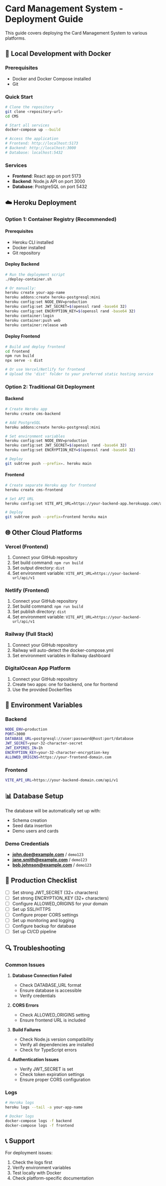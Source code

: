 # Card Management System - Deployment Guide

This guide covers deploying the Card Management System to various platforms.

## 🐳 Local Development with Docker

### Prerequisites
- Docker and Docker Compose installed
- Git

### Quick Start
```bash
# Clone the repository
git clone <repository-url>
cd CMS

# Start all services
docker-compose up --build

# Access the application
# Frontend: http://localhost:5173
# Backend: http://localhost:3000
# Database: localhost:5432
```

### Services
- **Frontend**: React app on port 5173
- **Backend**: Node.js API on port 3000
- **Database**: PostgreSQL on port 5432

## ☁️ Heroku Deployment

### Option 1: Container Registry (Recommended)

#### Prerequisites
- Heroku CLI installed
- Docker installed
- Git repository

#### Deploy Backend
```bash
# Run the deployment script
./deploy-container.sh

# Or manually:
heroku create your-app-name
heroku addons:create heroku-postgresql:mini
heroku config:set NODE_ENV=production
heroku config:set JWT_SECRET=$(openssl rand -base64 32)
heroku config:set ENCRYPTION_KEY=$(openssl rand -base64 32)
heroku container:login
heroku container:push web
heroku container:release web
```

#### Deploy Frontend
```bash
# Build and deploy frontend
cd frontend
npm run build
npx serve -s dist

# Or use Vercel/Netlify for frontend
# Upload the 'dist' folder to your preferred static hosting service
```

### Option 2: Traditional Git Deployment

#### Backend
```bash
# Create Heroku app
heroku create cms-backend

# Add PostgreSQL
heroku addons:create heroku-postgresql:mini

# Set environment variables
heroku config:set NODE_ENV=production
heroku config:set JWT_SECRET=$(openssl rand -base64 32)
heroku config:set ENCRYPTION_KEY=$(openssl rand -base64 32)

# Deploy
git subtree push --prefix=. heroku main
```

#### Frontend
```bash
# Create separate Heroku app for frontend
heroku create cms-frontend

# Set API URL
heroku config:set VITE_API_URL=https://your-backend-app.herokuapp.com/api/v1

# Deploy
git subtree push --prefix=frontend heroku main
```

## 🌐 Other Cloud Platforms

### Vercel (Frontend)
1. Connect your GitHub repository
2. Set build command: `npm run build`
3. Set output directory: `dist`
4. Set environment variable: `VITE_API_URL=https://your-backend-url/api/v1`

### Netlify (Frontend)
1. Connect your GitHub repository
2. Set build command: `npm run build`
3. Set publish directory: `dist`
4. Set environment variable: `VITE_API_URL=https://your-backend-url/api/v1`

### Railway (Full Stack)
1. Connect your GitHub repository
2. Railway will auto-detect the docker-compose.yml
3. Set environment variables in Railway dashboard

### DigitalOcean App Platform
1. Connect your GitHub repository
2. Create two apps: one for backend, one for frontend
3. Use the provided Dockerfiles

## 🔧 Environment Variables

### Backend
```bash
NODE_ENV=production
PORT=3000
DATABASE_URL=postgresql://user:password@host:port/database
JWT_SECRET=your-32-character-secret
JWT_EXPIRES_IN=1h
ENCRYPTION_KEY=your-32-character-encryption-key
ALLOWED_ORIGINS=https://your-frontend-domain.com
```

### Frontend
```bash
VITE_API_URL=https://your-backend-domain.com/api/v1
```

## 📊 Database Setup

The database will be automatically set up with:
- Schema creation
- Seed data insertion
- Demo users and cards

### Demo Credentials
- **john.doe@example.com** / `demo123`
- **jane.smith@example.com** / `demo123`
- **bob.johnson@example.com** / `demo123`

## 🚀 Production Checklist

- [ ] Set strong JWT_SECRET (32+ characters)
- [ ] Set strong ENCRYPTION_KEY (32+ characters)
- [ ] Configure ALLOWED_ORIGINS for your domain
- [ ] Set up SSL/HTTPS
- [ ] Configure proper CORS settings
- [ ] Set up monitoring and logging
- [ ] Configure backup for database
- [ ] Set up CI/CD pipeline

## 🔍 Troubleshooting

### Common Issues

1. **Database Connection Failed**
   - Check DATABASE_URL format
   - Ensure database is accessible
   - Verify credentials

2. **CORS Errors**
   - Check ALLOWED_ORIGINS setting
   - Ensure frontend URL is included

3. **Build Failures**
   - Check Node.js version compatibility
   - Verify all dependencies are installed
   - Check for TypeScript errors

4. **Authentication Issues**
   - Verify JWT_SECRET is set
   - Check token expiration settings
   - Ensure proper CORS configuration

### Logs
```bash
# Heroku logs
heroku logs --tail -a your-app-name

# Docker logs
docker-compose logs -f backend
docker-compose logs -f frontend
```

## 📞 Support

For deployment issues:
1. Check the logs first
2. Verify environment variables
3. Test locally with Docker
4. Check platform-specific documentation
